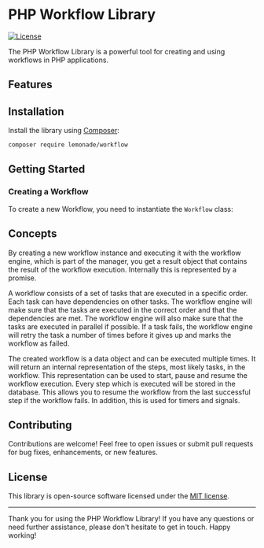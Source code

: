# PHP Workflow Library

[![License](https://img.shields.io/badge/license-MIT-blue.svg)](https://opensource.org/licenses/MIT)

The PHP Workflow Library is a powerful tool for creating and using workflows in PHP applications. 

## Features



## Installation

Install the library using [Composer](https://getcomposer.org/):

```bash
composer require lemonade/workflow
```

## Getting Started

### Creating a Workflow

To create a new Workflow, you need to instantiate the `Workflow` class:

## Concepts

By creating a new workflow instance and executing it with the workflow engine, which is part of the manager,
you get a result object that contains the result of the workflow execution. Internally this is represented by a promise.

A workflow consists of a set of tasks that are executed in a specific order. Each task can have dependencies on other
tasks. The workflow engine will make sure that the tasks are executed in the correct order and that the dependencies are
met. The workflow engine will also make sure that the tasks are executed in parallel if possible. If a task fails, the
workflow engine will retry the task a number of times before it gives up and marks the workflow as failed.

The created workflow is a data object and can be executed multiple times. It will return an internal representation of
the steps, most likely tasks, in the workflow. This representation can be used to start, pause and resume the workflow
execution. Every step which is executed will be stored in the database. This allows you to resume the workflow from the
last successful step if the workflow fails. In addition, this is used for timers and signals. 

## Contributing

Contributions are welcome! Feel free to open issues or submit pull requests for bug fixes, enhancements, or new
features.

## License

This library is open-source software licensed under the [MIT license](https://opensource.org/licenses/MIT).

---

Thank you for using the PHP Workflow Library! If you have any questions or need further assistance, please don't
hesitate to get in touch. Happy working!
